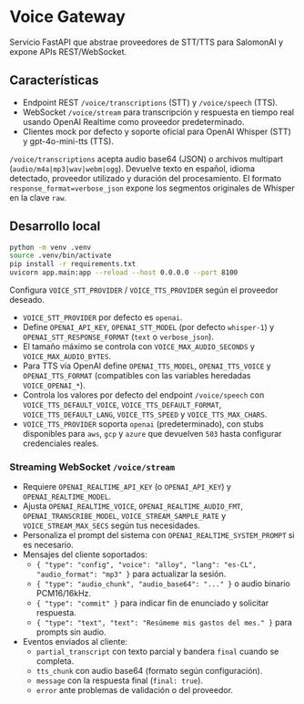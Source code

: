 # Voice Gateway

Servicio FastAPI que abstrae proveedores de STT/TTS para SalomonAI y expone APIs REST/WebSocket.

## Características

- Endpoint REST `/voice/transcriptions` (STT) y `/voice/speech` (TTS).
- WebSocket `/voice/stream` para transcripción y respuesta en tiempo real usando OpenAI Realtime como proveedor predeterminado.
- Clientes mock por defecto y soporte oficial para OpenAI Whisper (STT) y gpt-4o-mini-tts (TTS).

`/voice/transcriptions` acepta audio base64 (JSON) o archivos multipart (`audio/m4a|mp3|wav|webm|ogg`). Devuelve texto en
español, idioma detectado, proveedor utilizado y duración del procesamiento. El formato `response_format=verbose_json`
expone los segmentos originales de Whisper en la clave `raw`.

## Desarrollo local

```bash
python -m venv .venv
source .venv/bin/activate
pip install -r requirements.txt
uvicorn app.main:app --reload --host 0.0.0.0 --port 8100
```

Configura `VOICE_STT_PROVIDER` / `VOICE_TTS_PROVIDER` según el proveedor deseado.
- `VOICE_STT_PROVIDER` por defecto es `openai`.
- Define `OPENAI_API_KEY`, `OPENAI_STT_MODEL` (por defecto `whisper-1`) y `OPENAI_STT_RESPONSE_FORMAT` (`text` o `verbose_json`).
- El tamaño máximo se controla con `VOICE_MAX_AUDIO_SECONDS` y `VOICE_MAX_AUDIO_BYTES`.
- Para TTS vía OpenAI define `OPENAI_TTS_MODEL`, `OPENAI_TTS_VOICE` y `OPENAI_TTS_FORMAT` (compatibles con las variables heredadas `VOICE_OPENAI_*`).
- Controla los valores por defecto del endpoint `/voice/speech` con `VOICE_TTS_DEFAULT_VOICE`, `VOICE_TTS_DEFAULT_FORMAT`, `VOICE_TTS_DEFAULT_LANG`, `VOICE_TTS_SPEED` y `VOICE_TTS_MAX_CHARS`.
- `VOICE_TTS_PROVIDER` soporta `openai` (predeterminado), con stubs disponibles para `aws`, `gcp` y `azure` que devuelven `503` hasta configurar credenciales reales.

### Streaming WebSocket `/voice/stream`

- Requiere `OPENAI_REALTIME_API_KEY` (o `OPENAI_API_KEY`) y `OPENAI_REALTIME_MODEL`.
- Ajusta `OPENAI_REALTIME_VOICE`, `OPENAI_REALTIME_AUDIO_FMT`, `OPENAI_TRANSCRIBE_MODEL`, `VOICE_STREAM_SAMPLE_RATE` y `VOICE_STREAM_MAX_SECS` según tus necesidades.
- Personaliza el prompt del sistema con `OPENAI_REALTIME_SYSTEM_PROMPT` si es necesario.
- Mensajes del cliente soportados:
  - `{ "type": "config", "voice": "alloy", "lang": "es-CL", "audio_format": "mp3" }` para actualizar la sesión.
  - `{ "type": "audio_chunk", "audio_base64": "..." }` o audio binario PCM16/16kHz.
  - `{ "type": "commit" }` para indicar fin de enunciado y solicitar respuesta.
  - `{ "type": "text", "text": "Resúmeme mis gastos del mes." }` para prompts sin audio.
- Eventos enviados al cliente:
  - `partial_transcript` con texto parcial y bandera `final` cuando se completa.
  - `tts_chunk` con audio base64 (formato según configuración).
  - `message` con la respuesta final (`final: true`).
  - `error` ante problemas de validación o del proveedor.
